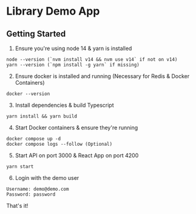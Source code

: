 # Library Demo App
## Getting Started

1. Ensure you're using node 14 & yarn is installed
```console
node --version (`nvm install v14 && nvm use v14` if not on v14)
yarn --version (`npm install -g yarn` if missing)
```

2. Ensure docker is installed and running (Necessary for Redis & Docker Containers)
```console
docker --version
```

3. Install dependencies & build Typescript
```console
yarn install && yarn build
```

4. Start Docker containers & ensure they're running
```console
docker compose up -d 
docker compose logs --follow (Optional)
```

5. Start API on port 3000 & React App on port 4200
```console
yarn start
```

6. Login with the demo user
```
Username: demo@demo.com
Password: password
```

That's it!
